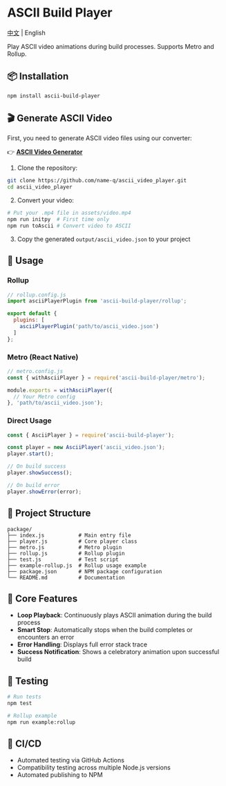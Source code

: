 # ASCII Build Player

[中文](https://github.com/name-q/ascii_video_player/blob/main/package/README_zh.md) | English

Play ASCII video animations during build processes. Supports Metro and Rollup.

## 📦 Installation

```bash
npm install ascii-build-player
```

## 🎬 Generate ASCII Video

First, you need to generate ASCII video files using our converter:

👉 **[ASCII Video Generator](https://github.com/name-q/ascii_video_player)**

1. Clone the repository:
```bash
git clone https://github.com/name-q/ascii_video_player.git
cd ascii_video_player
```

2. Convert your video:
```bash
# Put your .mp4 file in assets/video.mp4
npm run initpy  # First time only
npm run toAscii # Convert video to ASCII
```

3. Copy the generated `output/ascii_video.json` to your project

## 🚀 Usage

### Rollup

```js
// rollup.config.js
import asciiPlayerPlugin from 'ascii-build-player/rollup';

export default {
  plugins: [
    asciiPlayerPlugin('path/to/ascii_video.json')
  ]
};
```

### Metro (React Native)

```js
// metro.config.js
const { withAsciiPlayer } = require('ascii-build-player/metro');

module.exports = withAsciiPlayer({
  // Your Metro config
}, 'path/to/ascii_video.json');
```

### Direct Usage

```js
const { AsciiPlayer } = require('ascii-build-player');

const player = new AsciiPlayer('ascii_video.json');
player.start();

// On build success
player.showSuccess();

// On build error
player.showError(error);
```

## 📁 Project Structure

```
package/
├── index.js           # Main entry file
├── player.js          # Core player class
├── metro.js           # Metro plugin
├── rollup.js          # Rollup plugin
├── test.js            # Test script
├── example-rollup.js  # Rollup usage example
├── package.json       # NPM package configuration
└── README.md          # Documentation
```

## 🎯 Core Features

- **Loop Playback**: Continuously plays ASCII animation during the build process
- **Smart Stop**: Automatically stops when the build completes or encounters an error
- **Error Handling**: Displays full error stack trace
- **Success Notification**: Shows a celebratory animation upon successful build

## 🧪 Testing

```bash
# Run tests
npm test

# Rollup example
npm run example:rollup
```

## 🚀 CI/CD

- Automated testing via GitHub Actions
- Compatibility testing across multiple Node.js versions
- Automated publishing to NPM